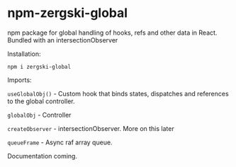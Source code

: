 # npm-zergski-global
 npm package for global handling of hooks, refs and other data in React. Bundled with an intersectionObserver

Installation:

`npm i zergski-global`


Imports:

`useGlobalObj()` - Custom hook that binds states, dispatches and references to the global controller.

`globalObj` - Controller

`createObserver` - intersectionObserver. More on this later

`queueFrame` - Async raf array queue.


Documentation coming.
